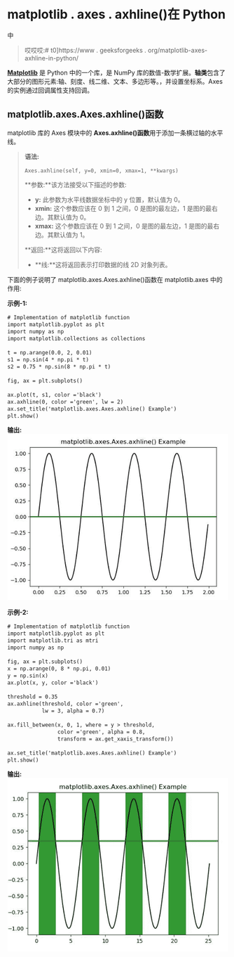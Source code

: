 # matplotlib . axes . axhline()在 Python

中

> 哎哎哎:# t0]https://www . geeksforgeeks . org/matplotlib-axes-axhline-in-python/

**[Matplotlib](https://www.geeksforgeeks.org/python-introduction-matplotlib/)** 是 Python 中的一个库，是 NumPy 库的数值-数学扩展。**轴类**包含了大部分的图形元素:轴、刻度、线二维、文本、多边形等。，并设置坐标系。Axes 的实例通过回调属性支持回调。

## matplotlib.axes.Axes.axhline()函数

matplotlib 库的 Axes 模块中的 **Axes.axhline()函数**用于添加一条横过轴的水平线。

> **语法:**
> 
> ```
> Axes.axhline(self, y=0, xmin=0, xmax=1, **kwargs)
> ```
> 
> **参数:**该方法接受以下描述的参数:
> 
> *   **y:** 此参数为水平线数据坐标中的 y 位置，默认值为 0。
> *   **xmin:** 这个参数应该在 0 到 1 之间，0 是图的最左边，1 是图的最右边。其默认值为 0。
> *   **xmax:** 这个参数应该在 0 到 1 之间，0 是图的最左边，1 是图的最右边。其默认值为 1。
> 
> **返回:**这将返回以下内容:
> 
> *   **线:**这将返回表示打印数据的线 2D 对象列表。

下面的例子说明了 matplotlib.axes.Axes.axhline()函数在 matplotlib.axes 中的作用:

**示例-1:**

```
# Implementation of matplotlib function
import matplotlib.pyplot as plt
import numpy as np
import matplotlib.collections as collections

t = np.arange(0.0, 2, 0.01)
s1 = np.sin(4 * np.pi * t)
s2 = 0.75 * np.sin(8 * np.pi * t)

fig, ax = plt.subplots()

ax.plot(t, s1, color ='black')
ax.axhline(0, color ='green', lw = 2)
ax.set_title('matplotlib.axes.Axes.axhline() Example')
plt.show()
```

**输出:**
![](img/d7f6945141c48105a50fcac83b90846f.png)

**示例-2:**

```
# Implementation of matplotlib function
import matplotlib.pyplot as plt
import matplotlib.tri as mtri
import numpy as np

fig, ax = plt.subplots()
x = np.arange(0, 8 * np.pi, 0.01)
y = np.sin(x)
ax.plot(x, y, color ='black')

threshold = 0.35
ax.axhline(threshold, color ='green',
           lw = 3, alpha = 0.7)

ax.fill_between(x, 0, 1, where = y > threshold,
                color ='green', alpha = 0.8, 
                transform = ax.get_xaxis_transform())

ax.set_title('matplotlib.axes.Axes.axhline() Example')
plt.show()
```

**输出:**
![](img/8018e0092b38cafe923620c2e9b83b91.png)